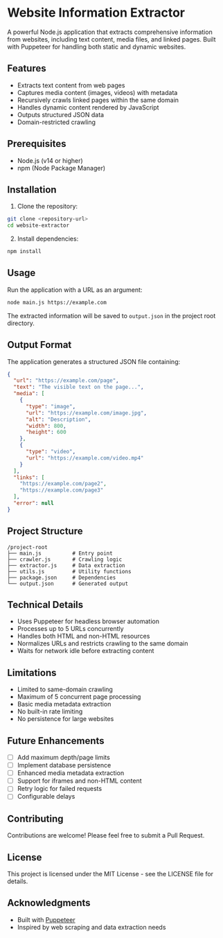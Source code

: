 # Website Information Extractor

A powerful Node.js application that extracts comprehensive information from websites, including text content, media files, and linked pages. Built with Puppeteer for handling both static and dynamic websites.

## Features

- Extracts text content from web pages
- Captures media content (images, videos) with metadata
- Recursively crawls linked pages within the same domain
- Handles dynamic content rendered by JavaScript
- Outputs structured JSON data
- Domain-restricted crawling

## Prerequisites

- Node.js (v14 or higher)
- npm (Node Package Manager)

## Installation

1. Clone the repository:
```bash
git clone <repository-url>
cd website-extractor
```

2. Install dependencies:
```bash
npm install
```

## Usage

Run the application with a URL as an argument:

```bash
node main.js https://example.com
```

The extracted information will be saved to `output.json` in the project root directory.

## Output Format

The application generates a structured JSON file containing:

```json
{
  "url": "https://example.com/page",
  "text": "The visible text on the page...",
  "media": [
    {
      "type": "image",
      "url": "https://example.com/image.jpg",
      "alt": "Description",
      "width": 800,
      "height": 600
    },
    {
      "type": "video",
      "url": "https://example.com/video.mp4"
    }
  ],
  "links": [
    "https://example.com/page2",
    "https://example.com/page3"
  ],
  "error": null
}
```

## Project Structure

```
/project-root
├── main.js          # Entry point
├── crawler.js       # Crawling logic
├── extractor.js     # Data extraction
├── utils.js         # Utility functions
├── package.json     # Dependencies
└── output.json      # Generated output
```

## Technical Details

- Uses Puppeteer for headless browser automation
- Processes up to 5 URLs concurrently
- Handles both HTML and non-HTML resources
- Normalizes URLs and restricts crawling to the same domain
- Waits for network idle before extracting content

## Limitations

- Limited to same-domain crawling
- Maximum of 5 concurrent page processing
- Basic media metadata extraction
- No built-in rate limiting
- No persistence for large websites

## Future Enhancements

- [ ] Add maximum depth/page limits
- [ ] Implement database persistence
- [ ] Enhanced media metadata extraction
- [ ] Support for iframes and non-HTML content
- [ ] Retry logic for failed requests
- [ ] Configurable delays

## Contributing

Contributions are welcome! Please feel free to submit a Pull Request.

## License

This project is licensed under the MIT License - see the LICENSE file for details.

## Acknowledgments

- Built with [Puppeteer](https://pptr.dev/)
- Inspired by web scraping and data extraction needs 